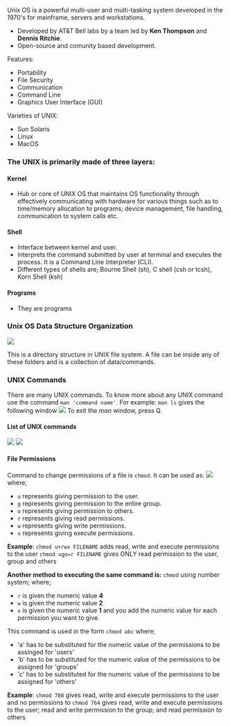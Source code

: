Unix OS is a powerful multi-user and multi-tasking system developed in the 1970's for mainframe, servers and workstations.
- Developed by AT&T Bell labs by a team led by **Ken Thompson** and **Dennis Ritchie**.
- Open-source and comunity based development.

Features:
- Portability
- File Security
- Communication
- Command Line
- Graphics User Interface (GUI)

Varieties of UNIX:
- Sun Solaris
- Linux
- MacOS

### The UNIX is primarily made of three layers:

#### Kernel
- Hub or core of UNIX OS that maintains OS functionality through effectively communicating with hardware for various things such as to time/memory allocation to programs; device management, file handling, communication to system calls etc.

#### Shell
- Interface between kernel and user.
- Interprets the command submitted by user at terminal and executes the process. It is a Command Line Interpreter (CLI).
- Different types of shells are; Bourne Shell (sh), C shell (csh or tcsh), Korn Shell (ksh)

#### Programs
- They are programs

### Unix OS Data Structure Organization
![](https://i.imgur.com/WVG34cS.png)

This is a directory structure in UNIX file system. A file can be inside any of these folders and is a collection of data/commands.

### UNIX Commands
There are many UNIX commands. To know more about any UNIX command use the command `man 'command name'`.
For example: `man ls` gives the following window
![](https://i.imgur.com/y0HzfjJ.png)
To exit the *man* window, press Q.

#### List of UNIX commands
![](https://i.imgur.com/lvzIq5P.png)
![](https://i.imgur.com/6izGYlr.png)

#### File Permissions
Command to change permissions of a file is `chmod`. It can be used as:
![](https://i.imgur.com/TfhXK4w.png)
where; 
- `u` represents giving permission to the user.
- `g` represents giving permission to the entire group.
- `o` represents giving permission to others.
- `r` represents giving read permissions.
- `w` represents giving write permissions.
- `x` represents giving execute permissions.

**Example**: 
`chmod u+rwx FILENAME` adds read, write and execute permissions to the user
`chmod ugo=r FILENAME` gives ONLY read permission to the user, group and others

**Another method to executing the same command is:**
`chmod` using number system;
where;
- `r` is given the numeric value **4**
- `w` is given the numeric value **2**
- `x` is given the numeric value **1**
and you add the numeric value for each permission you want to give.

This command is used in the form `chmod abc`
where;
- 'a' has to be substituted for the numeric value of the permissions to be assinged for 'users'
- 'b' has to be substituted for the numeric value of the permissions to be assigned for 'groups'
- 'c' has to be substituted for the numeric value of the permissions to be assigned for 'others'

**Example**:
`chmod 700` gives read, write and execute permissions to the user and no permissions to 
`chmod 764` gives read, write and execute permissions to the user; read and write permission to the group; and read permission to others

